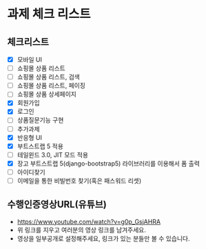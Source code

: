 # 과제 체크 리스트

## 체크리스트

- [x] 모바일 UI
- [ ] 쇼핑몰 상품 리스트
- [ ] 쇼핑몰 상품 리스트, 검색
- [ ] 쇼핑몰 상품 리스트, 페이징
- [ ] 쇼핑몰 상품 상세페이지
- [x] 회원가입
- [x] 로그인
- [ ] 상품질문기능 구현
- [ ] 추가과제
- [x] 반응형 UI
- [x] 부트스트랩 5 적용
- [ ] 테일윈드 3.0, JIT 모드 적용
- [x] 장고 부트스트랩 5(django-bootstrap5) 라이브러리를 이용해서 폼 출력
- [ ] 아이디찾기
- [ ] 이메일을 통한 비빌번호 찾기(혹은 패스워드 리셋)

## 수행인증영상URL(유튜브)

- https://www.youtube.com/watch?v=g0p_GsjAHRA
- 위 링크를 지우고 여러분의 영상 링크를 남겨주세요.
- 영상을 일부공개로 설정해주세요, 링크가 있는 분들만 볼 수 있습니다.
